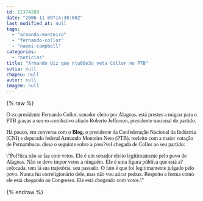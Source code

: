 ```yaml
---
id: 12374288
date: "2006-11-09T14:30:00Z"
last_modified_at: null
tags:
  - "armando-monteiro"
  - "fernando-collor"
  - "naomi-campbell"
categories:
  - "noticias"
title: "Armando diz que n\u00e3o veta Collor no PTB"
sutia: null
chapeu: null
autor: null
imagem: null
---
```

{% raw %}
<p><P><FONT face=Verdana>O ex-presidente Fernando Collor, senador eleito por Alagoas, está prestes a migrar para o PTB graças a seu ex-combativo aliado Roberto Jefferson, presidente nacional do partido.</FONT></P></p>
<p><P><FONT face=Verdana>Há pouco, em conversa com o <STRONG>Blog</STRONG>, o presidente da Confederação Nacional da Indústria (CNI) e deputado federal Armando Monteiro Neto (PTB), reeleito com a maior votação de Pernambuco, disse o seguinte sobre a poss?vel chegada de Collor ao seu partido:</FONT></P></p>
<p><P><FONT face=Verdana>\"Pol?tica não se faz com vetos. Ele é um senador eleito legitimamente pelo povo de Alagoas. Não se deve impor vetos a ninguém. Ele é uma figura pública que está a? colocada, tem lá sua trajetória, seu passado. O fato é que foi legitimamente julgado pelo povo. Nunca fui correligionário dele, mas não vou atirar pedras. Respeito a forma como ele está chegando ao Congresso. Ele está chegando com votos.\"</FONT></P> </p>
{% endraw %}